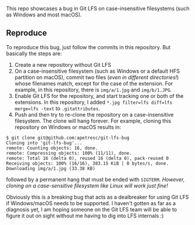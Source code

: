 This repo showcases a bug in Git LFS on case-insensitive filesystems (such as
Windows and most macOS).

## Reproduce

To reproduce this bug, just follow the commits in this repository. But
basically the steps are:

1. Create a new repository without Git LFS
2. On a case-insensitive filesystem (such as Windows or a default HFS partition
on macOS), commit two files (*even in different directories!*) whose filenames
match, except for the case of the extension. For example, in this repository,
there is `img/a/1.jpg` and `img/b/1.JPG`.
3. Enable Git LFS for the repository, and start tracking one or both of the
extensions. In this repository, I added ```*.jpg filter=lfs diff=lfs merge=lfs -text```
to `.gitattributes`.
4. Push and then try to re-clone the repository on a case-insensitive
filesystem. The clone will hang forever. For example, cloning this repository
on Windows or macOS results in:

```
$ git clone git@github.com:apetresc/git-lfs-bug
Cloning into 'git-lfs-bug'...
remote: Counting objects: 16, done.
remote: Compressing objects: 100% (11/11), done.
remote: Total 16 (delta 0), reused 16 (delta 0), pack-reused 0
Receiving objects: 100% (16/16), 383.15 KiB | 0 bytes/s, done.
Downloading img/a/1.jpg (33.38 KB)
```
followed by a permanent hang that must be ended with `SIGTERM`. *However,
cloning on a case-sensitive filesystem like Linux will work just fine!*


Obviously this is a breaking bug that acts as a dealbreaker for using Git LFS
if Windows/macOS needs to be supported. I haven't gotten as far as a diagnosis
yet, I am hoping someone on the Git LFS team will be able to figure it out on
sight without me having to dig into LFS internals :)
